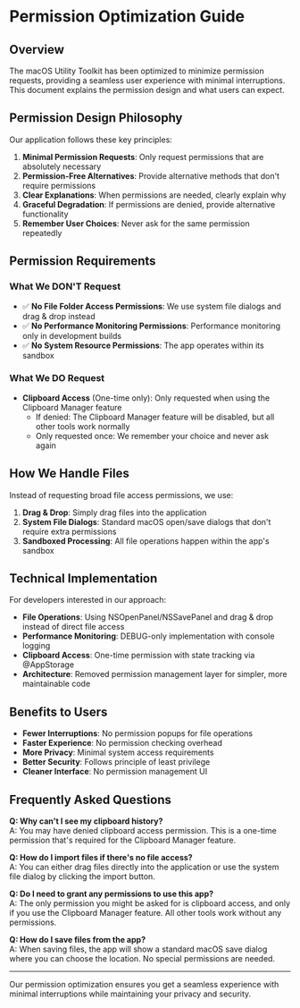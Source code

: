 # Permission Optimization Guide

## Overview

The macOS Utility Toolkit has been optimized to minimize permission requests, providing a seamless user experience with minimal interruptions. This document explains the permission design and what users can expect.

## Permission Design Philosophy

Our application follows these key principles:

1. **Minimal Permission Requests**: Only request permissions that are absolutely necessary
2. **Permission-Free Alternatives**: Provide alternative methods that don't require permissions
3. **Clear Explanations**: When permissions are needed, clearly explain why
4. **Graceful Degradation**: If permissions are denied, provide alternative functionality
5. **Remember User Choices**: Never ask for the same permission repeatedly

## Permission Requirements

### What We DON'T Request

- ✅ **No File Folder Access Permissions**: We use system file dialogs and drag & drop instead
- ✅ **No Performance Monitoring Permissions**: Performance monitoring only in development builds
- ✅ **No System Resource Permissions**: The app operates within its sandbox

### What We DO Request

- **Clipboard Access** (One-time only): Only requested when using the Clipboard Manager feature
  - If denied: The Clipboard Manager feature will be disabled, but all other tools work normally
  - Only requested once: We remember your choice and never ask again

## How We Handle Files

Instead of requesting broad file access permissions, we use:

1. **Drag & Drop**: Simply drag files into the application
2. **System File Dialogs**: Standard macOS open/save dialogs that don't require extra permissions
3. **Sandboxed Processing**: All file operations happen within the app's sandbox

## Technical Implementation

For developers interested in our approach:

- **File Operations**: Using NSOpenPanel/NSSavePanel and drag & drop instead of direct file access
- **Performance Monitoring**: DEBUG-only implementation with console logging
- **Clipboard Access**: One-time permission with state tracking via @AppStorage
- **Architecture**: Removed permission management layer for simpler, more maintainable code

## Benefits to Users

- **Fewer Interruptions**: No permission popups for file operations
- **Faster Experience**: No permission checking overhead
- **More Privacy**: Minimal system access requirements
- **Better Security**: Follows principle of least privilege
- **Cleaner Interface**: No permission management UI

## Frequently Asked Questions

**Q: Why can't I see my clipboard history?**  
A: You may have denied clipboard access permission. This is a one-time permission that's required for the Clipboard Manager feature.

**Q: How do I import files if there's no file access?**  
A: You can either drag files directly into the application or use the system file dialog by clicking the import button.

**Q: Do I need to grant any permissions to use this app?**  
A: The only permission you might be asked for is clipboard access, and only if you use the Clipboard Manager feature. All other tools work without any permissions.

**Q: How do I save files from the app?**  
A: When saving files, the app will show a standard macOS save dialog where you can choose the location. No special permissions are needed.

---

Our permission optimization ensures you get a seamless experience with minimal interruptions while maintaining your privacy and security.